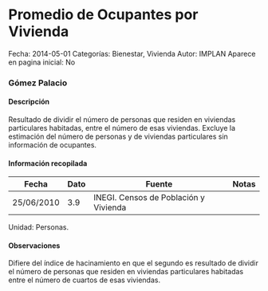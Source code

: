 Promedio de Ocupantes por Vivienda
=====

Fecha: 2014-05-01
Categorías: Bienestar, Vivienda
Autor: IMPLAN
Aparece en pagina inicial: No

### Gómez Palacio

#### Descripción

Resultado de dividir el número de personas que residen en viviendas particulares habitadas, entre el número de esas viviendas. Excluye la estimación del número de personas y de
viviendas particulares sin información de ocupantes.

<!-- break -->

#### Información recopilada

<table class="table table-hover table-bordered matriz">
  <thead>
    <tr><th>Fecha</th><th>Dato</th><th>Fuente</th><th>Notas</th></tr>
  </thead>
  <tbody>
    <tr><td class="centrado">25/06/2010</td><td class="derecha">3.9</td><td>INEGI. Censos de Población y Vivienda</td><td></td></tr>
  </tbody>
</table>

Unidad: Personas.

#### Observaciones

Difiere del índice de hacinamiento en que el segundo es resultado de dividir el número de personas que residen en viviendas particulares habitadas entre el número de cuartos de esas viviendas.
